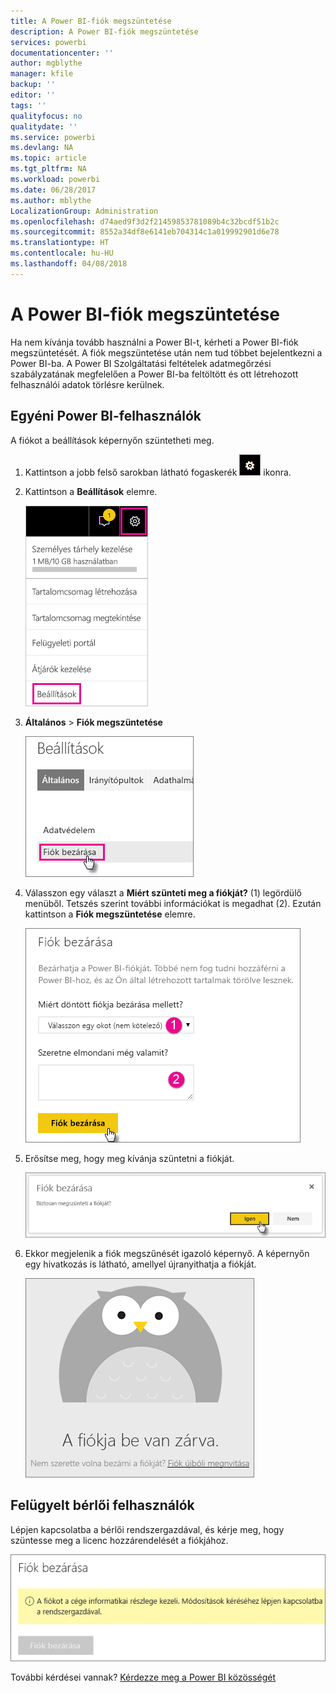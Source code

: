 ```yaml
---
title: A Power BI-fiók megszüntetése
description: A Power BI-fiók megszüntetése
services: powerbi
documentationcenter: ''
author: mgblythe
manager: kfile
backup: ''
editor: ''
tags: ''
qualityfocus: no
qualitydate: ''
ms.service: powerbi
ms.devlang: NA
ms.topic: article
ms.tgt_pltfrm: NA
ms.workload: powerbi
ms.date: 06/28/2017
ms.author: mblythe
LocalizationGroup: Administration
ms.openlocfilehash: d74aed9f3d2f21459853781089b4c32bcdf51b2c
ms.sourcegitcommit: 8552a34df8e6141eb704314c1a019992901d6e78
ms.translationtype: HT
ms.contentlocale: hu-HU
ms.lasthandoff: 04/08/2018
---
```

# <a name="closing-your-power-bi-account"></a>A Power BI-fiók megszüntetése
Ha nem kívánja tovább használni a Power BI-t, kérheti a Power BI-fiók megszüntetését.  A fiók megszüntetése után nem tud többet bejelentkezni a Power BI-ba.  A Power BI Szolgáltatási feltételek adatmegőrzési szabályzatának megfelelően a Power BI-ba feltöltött és ott létrehozott felhasználói adatok törlésre kerülnek.

## <a name="individual-power-bi-users"></a>Egyéni Power BI-felhasználók
A fiókot a beállítások képernyőn szüntetheti meg.

1. Kattintson a jobb felső sarokban látható fogaskerék ![](media/service-admin-closing-your-account/gear.png) ikonra.
2. Kattintson a **Beállítások** elemre.
   
    ![](media/service-admin-closing-your-account/closeaccount-settings.png)
3. **Általános** > **Fiók megszüntetése**
   
    ![](media/service-admin-closing-your-account/closeaccount-settings2.png)
4. Válasszon egy választ a **Miért szünteti meg a fiókját?** (1) legördülő menüből.  Tetszés szerint további információkat is megadhat (2). Ezután kattintson a **Fiók megszüntetése** elemre.
   
    ![](media/service-admin-closing-your-account/closeaccount-settings3.png)
5. Erősítse meg, hogy meg kívánja szüntetni a fiókját.
   
    ![](media/service-admin-closing-your-account/closeaccount-settings4.png)
6. Ekkor megjelenik a fiók megszűnését igazoló képernyő. A képernyőn egy hivatkozás is látható, amellyel újranyithatja a fiókját.
   
    ![](media/service-admin-closing-your-account/closeaccount-settings5.png)

## <a name="managed-tenant-users"></a>Felügyelt bérlői felhasználók
Lépjen kapcsolatba a bérlői rendszergazdával, és kérje meg, hogy szüntesse meg a licenc hozzárendelését a fiókjához.

![](media/service-admin-closing-your-account/closeaccountmanaged.png)

További kérdései vannak? [Kérdezze meg a Power BI közösségét](http://community.powerbi.com/)

